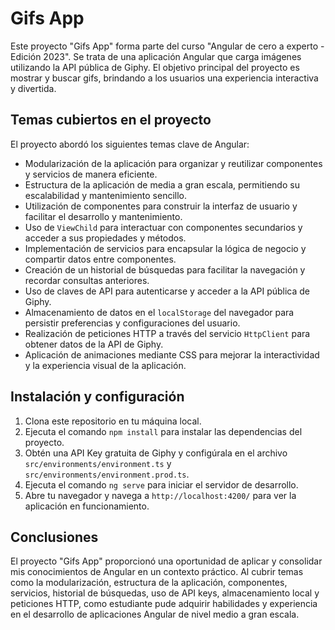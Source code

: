 # Gifs App

Este proyecto "Gifs App" forma parte del curso "Angular de cero a experto - Edición 2023". Se trata de una aplicación Angular que carga imágenes utilizando la API pública de Giphy. El objetivo principal del proyecto es mostrar y buscar gifs, brindando a los usuarios una experiencia interactiva y divertida.

## Temas cubiertos en el proyecto

El proyecto abordó los siguientes temas clave de Angular:

- Modularización de la aplicación para organizar y reutilizar componentes y servicios de manera eficiente.
- Estructura de la aplicación de media a gran escala, permitiendo su escalabilidad y mantenimiento sencillo.
- Utilización de componentes para construir la interfaz de usuario y facilitar el desarrollo y mantenimiento.
- Uso de `ViewChild` para interactuar con componentes secundarios y acceder a sus propiedades y métodos.
- Implementación de servicios para encapsular la lógica de negocio y compartir datos entre componentes.
- Creación de un historial de búsquedas para facilitar la navegación y recordar consultas anteriores.
- Uso de claves de API para autenticarse y acceder a la API pública de Giphy.
- Almacenamiento de datos en el `localStorage` del navegador para persistir preferencias y configuraciones del usuario.
- Realización de peticiones HTTP a través del servicio `HttpClient` para obtener datos de la API de Giphy.
- Aplicación de animaciones mediante CSS para mejorar la interactividad y la experiencia visual de la aplicación.

## Instalación y configuración

1. Clona este repositorio en tu máquina local.
2. Ejecuta el comando `npm install` para instalar las dependencias del proyecto.
3. Obtén una API Key gratuita de Giphy y configúrala en el archivo `src/environments/environment.ts` y `src/environments/environment.prod.ts`.
4. Ejecuta el comando `ng serve` para iniciar el servidor de desarrollo.
5. Abre tu navegador y navega a `http://localhost:4200/` para ver la aplicación en funcionamiento.

## Conclusiones

El proyecto "Gifs App" proporcionó una oportunidad de aplicar y consolidar mis conocimientos de Angular en un contexto práctico. Al cubrir temas como la modularización, estructura de la aplicación, componentes, servicios, historial de búsquedas, uso de API keys, almacenamiento local y peticiones HTTP, como estudiante pude adquirir habilidades y experiencia en el desarrollo de aplicaciones Angular de nivel medio a gran escala.
